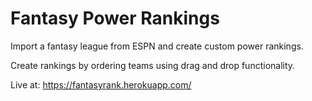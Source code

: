 # Fantasy Power Rankings

Import a fantasy league from ESPN and create custom power rankings.

Create rankings by ordering teams using drag and drop functionality.

Live at: https://fantasyrank.herokuapp.com/

